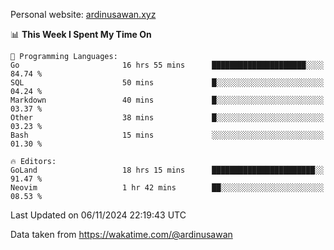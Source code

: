 Personal website: [ardinusawan.xyz](https://ardinusawan.xyz)

<!--START_SECTION:waka-->
📊 **This Week I Spent My Time On** 

```text
💬 Programming Languages: 
Go                       16 hrs 55 mins      █████████████████████░░░░   84.74 % 
SQL                      50 mins             █░░░░░░░░░░░░░░░░░░░░░░░░   04.24 % 
Markdown                 40 mins             █░░░░░░░░░░░░░░░░░░░░░░░░   03.37 % 
Other                    38 mins             █░░░░░░░░░░░░░░░░░░░░░░░░   03.23 % 
Bash                     15 mins             ░░░░░░░░░░░░░░░░░░░░░░░░░   01.30 % 

🔥 Editors: 
GoLand                   18 hrs 15 mins      ███████████████████████░░   91.47 % 
Neovim                   1 hr 42 mins        ██░░░░░░░░░░░░░░░░░░░░░░░   08.53 % 
```


 Last Updated on 06/11/2024 22:19:43 UTC
<!--END_SECTION:waka-->
Data taken from https://wakatime.com/@ardinusawan
